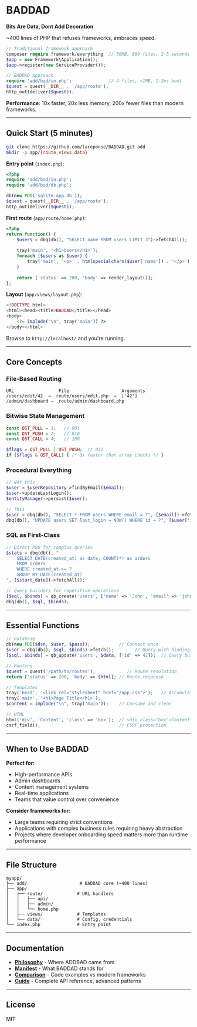 # BADDAD

**Bits Are Data, Dont Add Decoration**

~400 lines of PHP that refuses frameworks, embraces speed.

```php
// Traditional framework approach
composer require framework/everything  // 50MB, 800 files, 2-5 seconds boot
$app = new Framework\Application();
$app->register(new ServiceProvider());

// BADDAD approach  
require 'add/bad/io.php';              // 4 files, <1MB, 1-2ms boot
$quest = quest(__DIR__ . '/app/route');
http_out(deliver($quest));
```

**Performance**: 10x faster, 20x less memory, 200x fewer files than modern frameworks.

---

## Quick Start (5 minutes)

```bash
git clone https://github.com/lareponse/BADDAD.git add
mkdir -p app/{route,views,data}
```

**Entry point** (`index.php`):
```php
<?php
require 'add/bad/io.php';
require 'add/bad/db.php';

db(new PDO('sqlite:app.db'));
$quest = quest(__DIR__ . '/app/route');
http_out(deliver($quest));
```

**First route** (`app/route/home.php`):
```php
<?php
return function() {
    $users = dbq(db(), "SELECT name FROM users LIMIT 3")->fetchAll();
    
    tray('main', '<h1>Users</h1>');
    foreach ($users as $user) {
        tray('main', '<p>' . htmlspecialchars($user['name']) . '</p>');
    }
    
    return ['status' => 200, 'body' => render_layout()];
};
```

**Layout** (`app/views/layout.php`):
```php
<!DOCTYPE html>
<html><head><title>BADDAD</title></head>
<body>
    <?= implode("\n", tray('main')) ?>
</body></html>
```

Browse to `http://localhost/` and you're running.

---

## Core Concepts

### File-Based Routing
```
URL                 File                    Arguments
/users/edit/42  →  route/users/edit.php  →  ['42']
/admin/dashboard →  route/admin/dashboard.php
```

### Bitwise State Management
```php
const QST_PULL = 1;   // 001
const QST_PUSH = 2;   // 010  
const QST_CALL = 4;   // 100

$flags = QST_PULL | QST_PUSH;  // 011
if ($flags & QST_CALL) { /* 3x faster than array checks */ }
```

### Procedural Everything
```php
// Not this
$user = $userRepository->findByEmail($email);
$user->updateLastLogin();
$entityManager->persist($user);

// This
$user = dbq(db(), "SELECT * FROM users WHERE email = ?", [$email])->fetch();
dbq(db(), "UPDATE users SET last_login = NOW() WHERE id = ?", [$user['id']]);
```

### SQL as First-Class
```php
// Direct PDO for complex queries
$stats = dbq(db(), "
    SELECT DATE(created_at) as date, COUNT(*) as orders
    FROM orders 
    WHERE created_at >= ? 
    GROUP BY DATE(created_at)
", [$start_date])->fetchAll();

// Query builders for repetitive operations
[$sql, $binds] = qb_create('users', ['name' => 'John', 'email' => 'john@example.com']);
dbq(db(), $sql, $binds);
```

---

## Essential Functions

```php
// Database
db(new PDO($dsn, $user, $pass));           // Connect once
$user = dbq(db(), $sql, $binds)->fetch();        // Query with bindings
[$sql, $binds] = qb_update('users', $data, ['id' => 42]);  // Query builder

// Routing  
$quest = quest('/path/to/routes');            // Route resolution
return ['status' => 200, 'body' => $html]; // Route response

// Templates
tray('head', '<link rel="stylesheet" href="/app.css">');   // Accumulate content
tray('main', '<h1>Page Title</h1>');
$content = implode("\n", tray('main'));    // Consume and clear

// HTML
html('div', 'Content', 'class' => 'box');  // <div class="box">Content</div>
csrf_field();                              // CSRF protection
```

---

## When to Use BADDAD

**Perfect for:**
- High-performance APIs
- Admin dashboards  
- Content management systems
- Real-time applications
- Teams that value control over convenience

**Consider frameworks for:**
- Large teams requiring strict conventions
- Applications with complex business rules requiring heavy abstraction
- Projects where developer onboarding speed matters more than runtime performance

---

## File Structure

```
myapp/
├── add/                    # BADDAD core (~400 lines)
├── app/
│   ├── route/             # URL handlers
│   │   ├── api/
│   │   ├── admin/
│   │   └── home.php
│   ├── views/             # Templates  
│   └── data/              # Config, credentials
└── index.php              # Entry point
```

---

## Documentation

- **[Philosophy](./add/doc/readme-addbad.md)** - Where ADDBAD came from
- **[Manifest](./add/doc/readme-baddad.md)** - What BADDAD stands for
- **[Comparison](./add/doc/readme-comparison.md)** - Code examples vs modern frameworks
- **[Guide](./add/doc/readme-guide.md)** - Complete API reference, advanced patterns  

---

## License

MIT